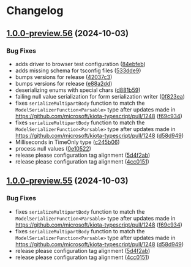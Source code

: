 # Changelog

## [1.0.0-preview.56](https://github.com/microsoft/kiota-typescript/compare/@microsoft/kiota-serialization-form@1.0.0-preview.55...@microsoft/kiota-serialization-form@1.0.0-preview.56) (2024-10-03)


### Bug Fixes

* adds driver to browser test configuration ([84ebfeb](https://github.com/microsoft/kiota-typescript/commit/84ebfeb529715e7a23ce7b51d110644f01c618cd))
* adds missing schema for tsconfig files ([533dde9](https://github.com/microsoft/kiota-typescript/commit/533dde963627ae8431e497f9995d93f3a688f356))
* bumps versions for release ([42037c3](https://github.com/microsoft/kiota-typescript/commit/42037c33553fa596641a0415e3b25a4292bf2f76))
* bumps versions for release ([e88a2dd](https://github.com/microsoft/kiota-typescript/commit/e88a2dd4c1ebcd27f654da28ce93c8a0c032fc43))
* deserializing enums with special chars ([d881b59](https://github.com/microsoft/kiota-typescript/commit/d881b596d9b01f016e0e5825de02e41ccea5b32a))
* failing null value serialization for form serialization writer ([0f823ea](https://github.com/microsoft/kiota-typescript/commit/0f823ea323ebf41b49069ad600c516b2e4717395))
* fixes `serializeMultipartBody` function to match the `ModelSerializerFunction<Parsable>` type after updates made in https://github.com/microsoft/kiota-typescript/pull/1248 ([f69c934](https://github.com/microsoft/kiota-typescript/commit/f69c934c229f7742265938da7457aaea7eb4c896))
* fixes `serializeMultipartBody` function to match the `ModelSerializerFunction<Parsable>` type after updates made in https://github.com/microsoft/kiota-typescript/pull/1248 ([d58d949](https://github.com/microsoft/kiota-typescript/commit/d58d949ccd7b92cfcee0ce190bbf0678e0a5321e))
* Milliseconds in TimeOnly type ([c245b06](https://github.com/microsoft/kiota-typescript/commit/c245b06c974b5547ca67ffa3d23adadb3e93df50))
* process null values ([0e10522](https://github.com/microsoft/kiota-typescript/commit/0e10522e8e847b491fd84c002a66f0d8f22ca257))
* release please configuration tag alignment ([5d4f2ab](https://github.com/microsoft/kiota-typescript/commit/5d4f2ab4ca8fa8bb64969ad4ac564f95ac78ace9))
* release please configuration tag alignment ([4cc0151](https://github.com/microsoft/kiota-typescript/commit/4cc01512235d6d06b9d668216f8cc608deb2d94b))

## [1.0.0-preview.55](https://github.com/microsoft/kiota-typescript/compare/@microsoft/kiota-serialization-form@1.0.0-preview.54...@microsoft/kiota-serialization-form@1.0.0-preview.55) (2024-10-03)


### Bug Fixes

* fixes `serializeMultipartBody` function to match the `ModelSerializerFunction<Parsable>` type after updates made in https://github.com/microsoft/kiota-typescript/pull/1248 ([f69c934](https://github.com/microsoft/kiota-typescript/commit/f69c934c229f7742265938da7457aaea7eb4c896))
* fixes `serializeMultipartBody` function to match the `ModelSerializerFunction<Parsable>` type after updates made in https://github.com/microsoft/kiota-typescript/pull/1248 ([d58d949](https://github.com/microsoft/kiota-typescript/commit/d58d949ccd7b92cfcee0ce190bbf0678e0a5321e))
* release please configuration tag alignment ([5d4f2ab](https://github.com/microsoft/kiota-typescript/commit/5d4f2ab4ca8fa8bb64969ad4ac564f95ac78ace9))
* release please configuration tag alignment ([4cc0151](https://github.com/microsoft/kiota-typescript/commit/4cc01512235d6d06b9d668216f8cc608deb2d94b))
